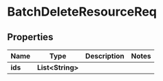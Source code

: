 

# BatchDeleteResourceReq


## Properties

| Name | Type | Description | Notes |
|------------ | ------------- | ------------- | -------------|
|**ids** | **List&lt;String&gt;** |  |  |



